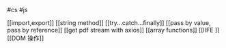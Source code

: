 #cs #js

[[import,export]]
[[string method]]
[[try...catch...finally]]
[[pass by value, pass by reference]]
[[get pdf stream with axios]]
[[array functions]]
[[IIFE ]]
[[DOM 操作]]

